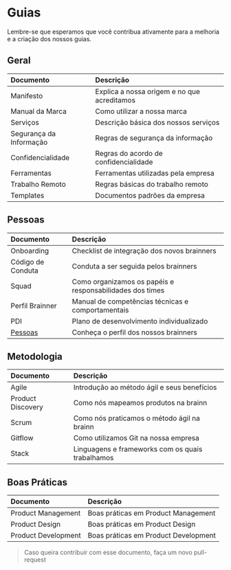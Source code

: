 # Guias

Lembre-se que esperamos que você contribua ativamente para a melhoria e a criação dos nossos guias.

## Geral

|Documento|Descrição|
|:--------|:--------|
|Manifesto|Explica a nossa origem e no que acreditamos|
|Manual da Marca|Como utilizar a nossa marca|
|Serviços|Descrição básica dos nossos serviços|
|Segurança da Informação|Regras de segurança da informação|
|Confidencialidade|Regras do acordo de confidencialidade|
|Ferramentas|Ferramentas utilizadas pela empresa|
|Trabalho Remoto|Regras básicas do trabalho remoto|
|Templates|Documentos padrões da empresa|

## Pessoas

|Documento|Descrição|
|:--------|:--------|
|Onboarding|Checklist de integração dos novos brainners|
|Código de Conduta|Conduta a ser seguida pelos brainners|
|Squad|Como organizamos os papéis e responsabilidades dos times|
|Perfil Brainner|Manual de competências técnicas e comportamentais|
|PDI|Plano de desenvolvimento individualizado|
|[Pessoas](/content/pessoas.md)|Conheça o perfil dos nossos brainners|

## Metodologia

|Documento|Descrição|
|:--------|:--------|
|Agile|Introdução ao método ágil e seus benefícios|
|Product Discovery|Como nós mapeamos produtos na brainn|
|Scrum|Como nós praticamos o método ágil na brainn|
|Gitflow|Como utilizamos Git na nossa empresa|
|Stack|Linguagens e frameworks com os quais trabalhamos|

## Boas Práticas

|Documento|Descrição|
|:--------|:--------|
|Product Management|Boas práticas em Product Management|
|Product Design|Boas práticas em Product Design|
|Product Development|Boas práticas em Product Development|

> Caso queira contribuir com esse documento, faça um novo pull-request
